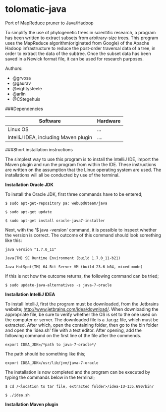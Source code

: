 tolomatic-java
==============

Port of MapReduce pruner to Java/Hadoop

To simplify the use of phylogenetic trees in scientific research, a program has been written
to extract subsets from arbitrary-size trees. This program uses the MapReduce algorithm(originated from Google)
of the Apache Hadoop infrastructure to reduce the post-order traversal data of a tree, in order to extract the data
of the subtree. Once the subset data has been saved in a Newick format file, it can be used for research purposes.

Authors:
- @grvosa           
- @gaurav           
- @eightysteele
- @arlin
- @CStegehuis


###Dependencies

**Software**    |   **Hardware**
----------------|----------------
Linux OS        | ...
IntelliJ IDEA, including Maven plugin | ....



###Short installation instructions

The simplest way to use this program is to install the IntelliJ IDE, import the Maven plugin and run the 
program from within the IDE. These instructions are written on the assumption that the Linux operating 
system are used. The installations will all be conducted by use of the terminal.    


**Installation Oracle JDK**

To install the Oracle JDK, first three commands have to be entered;
    
    $ sudo apt-get-repository pa: webupd8team/java
    
    $ sudo apt-get update
    
    $ sudo apt-get install oracle-java7-installer
    
Next, with the '$ java -version' command, it is possible to inspect whether the version is correct.
The outcome of this command should look something like this:

    java version "1.7.0_11"

    Java(TM) SE Runtime Environment (build 1.7.0_11-b21)

    Java HotSpot(TM) 64-Bit Server VM (build 23.6-b04, mixed mode)

If this is not how the outcome returns, the following command can be tried;
    
    $ sudo update-java-alternatives -s java-7-oracle


**Installation IntelliJ IDEA**

To install IntelliJ, first the program must be downloaded, from the Jetbrains 
website; http://www.jetbrains.com/idea/download/. When downloading the appropriate file, be sure to
verify whether the OS is set to the one used on the computer or server. 
The downloaded file is a .tar.gz file, which must be extracted. After which, open the containing folder, 
then go to the bin folder and open the 'idea.sh' file with a text editor. After opening, add the following
command on the first line of the file after the commends.
    
    export IDEA_JDK=/*path to java-7-oracle*/

The path should be something like this;
    
    export IDEA_JDK=/usr/lib/jvm/java-7-oracle

The installation is now completed and the program can be executed by typing the commands below in
the terminal;

    $ cd /<location to tar file, extracted folder>/idea-IU-135.690/bin/
    
    $ ./idea.sh
       
    
**Installation Maven plugin**






